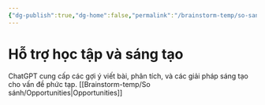 ```yaml
---
{"dg-publish":true,"dg-home":false,"permalink":"/brainstorm-temp/so-sanh/ho-tro-hoc-tap-va-sang-tao/","dgPassFrontmatter":true,"noteIcon":"","updated":"2025-01-14T22:27:55.635+07:00"}
---
```


# Hỗ trợ học tập và sáng tạo

ChatGPT cung cấp các gợi ý viết bài, phân tích, và các giải pháp sáng tạo cho vấn đề phức tạp.
[[Brainstorm-temp/So sánh/Opportunities\|Opportunities]]
